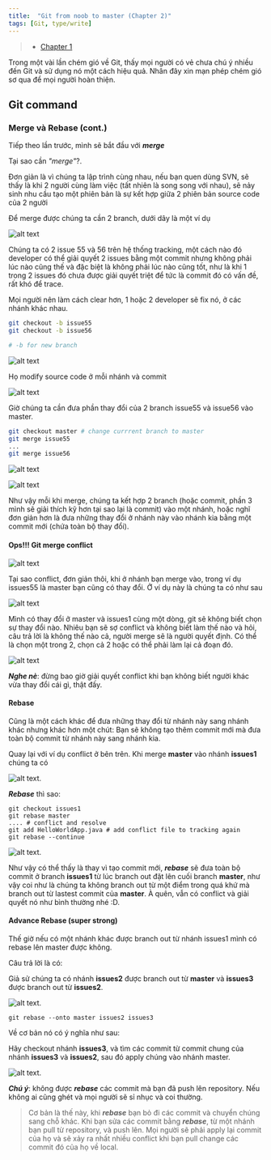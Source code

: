 ```yaml
---
title:  "Git from noob to master (Chapter 2)"
tags: [Git, type/write]
---
```


> * [Chapter 1](gitfromnoobtomaster.html)

Trong một vài lần chém gió về Git, thấy mọi người có vẻ chưa chú ý nhiều đến Git và sử dụng nó một cách hiệu quả.
Nhân đây xin mạn phép chém gió sơ qua để mọi người hoàn thiện.

Git command
------

### Merge và Rebase (cont.)
Tiếp theo lần trước, mình sẽ bắt đầu với ***merge***

Tại sao cần *"merge"*?.

Đơn giản là vì chúng ta lập trình cùng nhau, nếu bạn quen dùng SVN, sẽ thấy là khi 2 người cùng làm việc (tất nhiên là song song với nhau), sẽ nảy sinh nhu cầu tạo một phiên bản là sự kết hợp giữa 2 phiên bản source code của 2 người

Để merge được chúng ta cần 2 branch, dưới dây là một ví dụ

![alt text](../assets/img/git_branch_1.png)

Chúng ta có 2 issue 55 và 56 trên hệ thống tracking, một cách nào đó developer có thể giải quyết 2 issues bằng một commit nhưng không phải lúc nào cũng thế và đặc biệt là không phải lúc nào cũng tốt, như là khi 1 trong 2 issues đó chưa được giải quyết triệt để tức là commit đó có vấn đề, rất khó để trace.

Mọi người nên làm cách clear hơn, 1 hoặc 2 developer sẽ fix nó, ở các nhánh khác nhau.

```bash
git checkout -b issue55
git checkout -b issue56

# -b for new branch
```

![alt text](../assets/img/git_branch_2.png)

Họ modify source code ở mỗi nhánh và commit

![alt text](../assets/img/git_branch_3.png)

Giờ chúng ta cần đưa phần thay đổi của 2 branch issue55 và issue56 vào master.

```bash
git checkout master # change currrent branch to master
git merge issue55
...
git merge issue56
```

![alt text](../assets/img/git_branch_4.png)

![alt text](../assets/img/git_branch_5.png)

Như vậy mỗi khi merge, chúng ta kết hợp 2 branch (hoặc commit, phần 3 mình sẽ giải thích kỹ hơn tại sao lại là commit) vào một nhánh, hoặc nghĩ đơn giản hơn là đưa những thay đổi ở nhánh này vào nhánh kia bằng một commit mới (chứa toàn bộ thay đổi).

#### Ops!!! Git merge conflict

![alt text](../assets/img/git_conflict_1.png)

Tại sao conflict, đơn giản thôi, khi ở nhánh bạn merge vào, trong ví dụ issues55 là master bạn cũng có thay đổi. Ở ví dụ này là chúng ta có như sau

![alt text](../assets/img/git_conflict_3.png)

Mình có thay đổi ở master và issues1 cùng một dòng, git sẽ không biết chọn sự thay đổi nào. Nhiêu bạn sẽ sợ conflict và không biết làm thế nào và hỏi, câu trả lời là không thế nào cả, người merge sẽ là người quyết định. Có thể là chọn một trong 2, chọn cả 2 hoặc có thể phải làm lại cả đoạn đó.

![alt text](../assets/img/git_conflict_2.png)

***Nghe nè***: đừng bao giờ giải quyết conflict khi bạn không biết người khác vừa thay đổi cái gì, thật đấy.

#### Rebase

Cũng là một cách khác để đưa những thay đổi từ nhánh này sang nhánh khác nhưng khác hơn một chút: Bạn sẽ không tạo thêm commit mới mà đưa toàn bộ commit từ nhánh này sang nhánh kia.

Quay lại với ví dụ conflict ở bên trên. Khi merge **master** vào nhánh **issues1** chúng ta có

![alt text](../assets/img/git_rebase_1.png).

***Rebase*** thì sao:

```
git checkout issues1
git rebase master
.... # conflict and resolve
git add HelloWorldApp.java # add conflict file to tracking again
git rebase --continue
```

![alt text](../assets/img/git_rebase_2.png).

Như vậy có thể thấy là thay vì tạo commit mới, ***rebase*** sẽ đưa toàn bộ commit ở branch **issues1** từ lúc branch out đặt lên cuối branch **master**, như vậy coi như là chúng ta không branch out từ một điểm trong quá khứ mà branch out từ lastest commit của **master**. À quên, vẫn có conflict và giải quyết nó như bình thường nhé :D.

#### Advance Rebase (super strong)

Thế giờ nếu có một nhánh khác được branch out từ nhánh issues1 mình có rebase lên master được không.

Câu trả lời là có:

Giả sử chúng ta có nhánh **issues2** được branch out từ **master** và **issues3** được branch out từ **issues2**.

![alt text](../assets/img/git_rebase_3.png).

```
git rebase --onto master issues2 issues3
```
Về cơ bản nó có ý nghĩa như sau:

Hãy checkout nhánh **issues3**, và tìm các commit từ commit chung của nhánh **issues3** và **issues2**, sau đó apply chúng vào nhánh master.

![alt text](../assets/img/git_rebase_4.png).

***Chú ý***: không được ***rebase*** các commit mà bạn đã push lên repository. Nếu không ai cũng ghét và mọi người sẽ sỉ nhục và coi thường.

> Cơ bản là thế này, khi ***rebase*** bạn bỏ đi các commit và chuyển chúng sang chỗ khác. Khi bạn sửa các commit bằng ***rebase***, từ một nhánh bạn pull từ repository, và push lên. Mọi người sẽ phải apply lại commit của họ và sẽ xảy ra nhất nhiều conflict khi bạn pull change các commit đó của họ về local.
